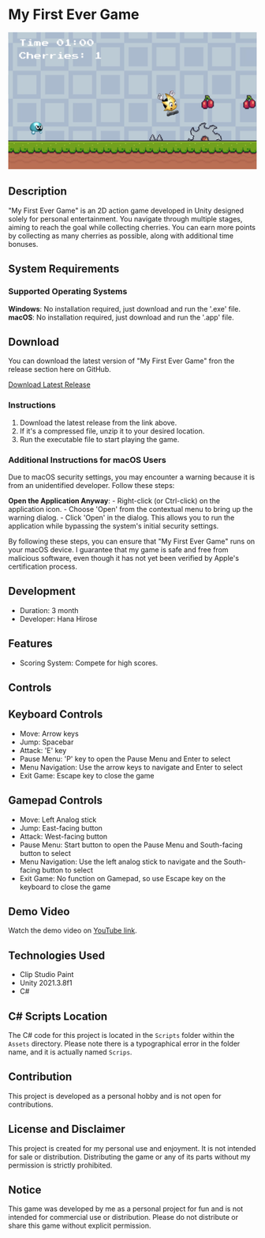 # My First Ever Game

![MyFirstEverGame_Image](https://github.com/HanaHirose/My-First-Ever-Game/blob/main/Images/MyFirstEverGame_Image.png)

## Description
"My First Ever Game" is an 2D action game developed in Unity designed solely for personal entertainment. You navigate through multiple stages, aiming to reach the goal while collecting cherries. You can earn more points by collecting as many cherries as possible, along with additional time bonuses.

## System Requirements

### Supported Operating Systems
**Windows**: No installation required, just download and run the '.exe' file.
**macOS**: No installation required, just download and run the '.app' file.

## Download
You can download the latest version of "My First Ever Game" fron the release section here on GitHub.

[Download Latest Release](https://github.com/HanaHirose/My-First-Ever-Game/releases)

### Instructions
1. Download the latest release from the link above.
2. If it's a compressed file, unzip it to your desired location.
3. Run the executable file to start playing the game.

### Additional Instructions for macOS Users

Due to macOS security settings, you may encounter a warning because it is from an unidentified developer. Follow these steps:

**Open the Application Anyway**:
    - Right-click (or Ctrl-click) on the application icon.
    - Choose 'Open' from the contextual menu to bring up the warning dialog.
    - Click 'Open' in the dialog. This allows you to run the application while bypassing the system's initial security settings.

By following these steps, you can ensure that "My First Ever Game" runs on your macOS device. I guarantee that my game is safe and free from malicious software, even though it has not yet been verified by Apple's certification process.

## Development
- Duration: 3 month
- Developer: Hana Hirose

## Features
- Scoring System: Compete for high scores.

## Controls
## Keyboard Controls
- Move: Arrow keys
- Jump: Spacebar
- Attack: 'E' key
- Pause Menu: 'P' key to open the Pause Menu and Enter to select
- Menu Navigation: Use the arrow keys to navigate and Enter to select
- Exit Game: Escape key to close the game
## Gamepad Controls
- Move: Left Analog stick
- Jump: East-facing button
- Attack: West-facing button
- Pause Menu: Start button to open the Pause Menu and South-facing button to select
- Menu Navigation: Use the left analog stick to navigate and the South-facing button to select
- Exit Game: No function on Gamepad, so use Escape key on the keyboard to close the game

## Demo Video
Watch the demo video on [YouTube link](https://www.youtube.com/watch?v=BWZYLWTyg_A).

## Technologies Used
- Clip Studio Paint
- Unity 2021.3.8f1
- C#

## C# Scripts Location
The C# code for this project is located in the `Scripts` folder within the `Assets` directory. Please note there is a typographical error in the folder name, and it is actually named `Scrips`.

## Contribution
This project is developed as a personal hobby and is not open for contributions.

## License and Disclaimer
This project is created for my personal use and enjoyment. It is not intended for sale or distribution. Distributing the game or any of its parts without my permission is strictly prohibited.

## Notice
This game was developed by me as a personal project for fun and is not intended for commercial use or distribution. Please do not distribute or share this game without explicit permission.
